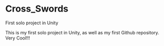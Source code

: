 # Cross_Swords
First solo project in Unity

This is my first solo project in Unity, as well as my first Github repository.
Very Cool!!!
